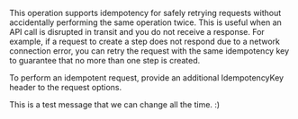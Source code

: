 This operation supports idempotency for safely retrying requests without accidentally performing the same operation twice. This is useful when an API call is disrupted in transit and you do not receive a response. For example, if a request to create a step does not respond due to a network connection error, you can retry the request with the same idempotency key to guarantee that no more than one step is created.

To perform an idempotent request, provide an additional IdempotencyKey header to the request options.

This is a test message that we can change all the time. :)